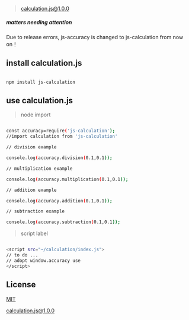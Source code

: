 > calculation.js@1.0.0

##### matters needing attention

Due to release errors, js-accuracy is changed to js-calculation from now on！

## install calculation.js

```bash

npm install js-calculation

```

## use calculation.js

> node import

``` bash

const accuracy=require('js-calculation');
//import calculation from 'js-calculation'

// division example

console.log(accuracy.division(0.1,0.1));

// multiplication example

console.log(accuracy.multiplication(0.1,0.1));

// addition example

console.log(accuracy.addition(0.1,0.1));

// subtraction example

console.log(accuracy.subtraction(0.1,0.1));

```

> script label

``` bash

<script src="~/calculation/index.js">
// to do ...
// adopt window.accuracy use
</script>

```

##  License

[MIT](http://opensource.org/licenses/MIT)

[calculation.js@1.0.0](https://github.com/noteScript/js-calculation.git)
